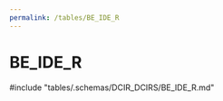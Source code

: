 ```yaml
---
permalink: /tables/BE_IDE_R
---
```

# BE_IDE_R

<!-- ATTENTION : Ne pas supprimer ou modifier la ligne ci-dessous -->
#include "tables/.schemas/DCIR_DCIRS/BE_IDE_R.md"
<!-- ATTENTION : Ne pas supprimer ou modifier la ligne ci-dessus -->